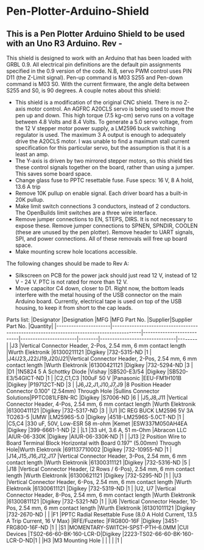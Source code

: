 # Pen-Plotter-Arduino-Shield

## This is a Pen Plotter Arduino Shield to be used with an Uno R3 Arduino. Rev -

This shield is designed to work with an Arduino that has been loaded with GRBL 0.9. All electrical pin definitions are the default pin assignments specified in the 0.9 version of the code. N.B, servo PWM control uses PIN D11 (the Z-Limit signal). Pen-up command is M03 S255 and Pen-down command is M03 S0. With the current firmware, the angle delta between S255 and S0, is 90 degrees. A couple notes about this shield:

- This shield is a modification of the original CNC shield. There is no Z-axis motor control. An AGFRC A20CLS servo is being used to move the pen up and down. This high torque (7.5 kg-cm) servo runs on a voltage between 4.8 Volts and 8.4 Volts. To generate a 5.0 servo voltage, from the 12 V stepper motor power supply, a LM2596 buck switching regulator is used. The maximum 3 A output is enough to adequately drive the A20CLS motor. I was unable to find a maximum stall current specification for this particular servo, but the assumption is that it is a least an amp.
- The Y-axis is driven by two mirrored stepper motors, so this shield ties these control signals together on the board, rather than using a jumper. This saves some board space.
- Change glass fuse to PPTC resettable fuse. Fuse specs: 16 V, 8 A hold, 13.6 A trip
- Remove 10K pullup on enable signal. Each driver board has a built-in 20K pullup.
- Make limit switch connections 3 conductors, instead of 2 conductors. The OpenBuilds limit switches are a three wire interface.
- Remove jumper connections to EN, STEPS, DIRS. It is not necessary to expose these. Remove jumper connections to SPNEN, SPNDIR, COOLEN (these are unused by the pen plotter). Remove header to UART signals, SPI, and power connections. All of these removals will free up board space.
- Make mounting screw hole locations accessible.

The following changes should be made to Rev A:

- Silkscreen on PCB for the power jack should just read 12 V, instead of 12 V - 24 V. PTC is not rated for more than 12 V.
- Move capacitor C4 down, closer to D1. Right now, the bottom leads interfere with the metal housing of the USB connector on the main Arduino board. Currently, electrical tape is used on top of the USB housing, to keep it from short to the cap leads.

Parts list:
|Designator |Designation |MFG |MFG Part No. |Supplier|Supplier Part No. |Quantity|
|----------------------|------------------------------------------------------------------------------------------|---------------------------|-----------------------|--------|-------------------------------|--------|
|J3 |Vertical Connector Header, 2-Pos, 2.54 mm, 6 mm contact length |Wurth Elektronik |61300211121 |Digikey |732-5315-ND |1 |
|J4/J23,J22/J19,J20/J21|Vertical Connector Header, 2-Pos, 2.54 mm, 6 mm contact length |Wurth Elektronik |61300421121 |Digikey |732-5294-ND |3 |
|D1 |1N5824 5 A Schottky Diode |Vishay |SB520-E3/54 |Digikey |SB520-E3/54GICT-ND |1 |
|C2,C1,C3 |100uF 50 V |Panasonic |EEU-FM1H101B |Digikey |P19712CT-ND |3 |
|J6,J2,J1,J10,J7,J9 |8 Position Header Connector 0.100" (2.54mm) Through Hole |Sullins Connector Solutions|PPTC081LFBN-RC |Digikey |S7006-ND |6 |
|J5,J8,J11 |Vertical Connector Header, 4-Pos, 2.54 mm, 6 mm contact length |Wurth Elektronik |61300411121 |Digikey |732-5317-ND |3 |
|U1 |IC REG BUCK LM2596 5V 3A TO263-5 |UMW |LM2596S-5.0 |Digikey |4518-LM2596S-5.0CT-ND |1 |
|C5,C4 |330 uF, 50V, Low-ESR 58 m-ohm |Kemet |ESW337M050AH4EA |Digikey |399-6661-1-ND |2 |
|L1 |33 uH, 3.6 A, 51 m-Ohm |Abracon LLC |AIUR-06-330K |Digikey |AIUR-06-330K-ND |1 |
|J13 |2 Position Wire to Board Terminal Block Horizontal with Board 0.197" (5.00mm) Through Hole|Wurth Elektronik |691137710002 |Digikey |732-10955-ND |1 |
|J14,J15,J16,J12,J17 |Vertical Connector Header, 3-Pos, 2.54 mm, 6 mm contact length |Wurth Elektronik |61300311121 |Digikey |732-5316-ND |5 |
|J18 |Vertical Connector Header, (2 Rows / 6-Pos), 2.54 mm, 6 mm contact length |Wurth Elektronik |61300621121 |Digikey |732-5295-ND |1 |
|U3 |Vertical Connector Header, 6-Pos, 2.54 mm, 6 mm contact length |Wurth Elektronik |61300611121 |Digikey |732-5319-ND |1 |
|U2, U7 |Vertical Connector Header, 8-Pos, 2.54 mm, 6 mm contact length |Wurth Elektronik |61300811121 |Digikey |732-5321-ND |1 |
|U6 |Vertical Connector Header, 10-Pos, 2.54 mm, 6 mm contact length |Wurth Elektronik |61301011121 |Digikey |732-2670-ND | |
|F1 |PPTC Radial Resettable Fuse (8.0 A Hold Current, 13.5 A Trip Current, 16 V Max) |RFE/Fuzetec |FRG800-16F |Digikey |3451-FRG800-16F-ND |1 |
|S1 |MOMENTARY-SWITCH-SPST-PTH-6.0MM |CUI Devices |TS02-66-60-BK-160-LCR-D|Digikey |2223-TS02-66-60-BK-160-LCR-D-ND|1 |
|H3 |M3 Mounting Hole | | | | |1 |
